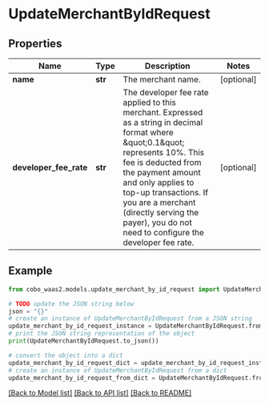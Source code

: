 # UpdateMerchantByIdRequest


## Properties

Name | Type | Description | Notes
------------ | ------------- | ------------- | -------------
**name** | **str** | The merchant name. | [optional] 
**developer_fee_rate** | **str** | The developer fee rate applied to this merchant. Expressed as a string in decimal format where \&quot;0.1\&quot; represents 10%. This fee is deducted from the payment amount and only applies to top-up transactions. If you are a merchant (directly serving the payer), you do not need to configure the developer fee rate. | [optional] 

## Example

```python
from cobo_waas2.models.update_merchant_by_id_request import UpdateMerchantByIdRequest

# TODO update the JSON string below
json = "{}"
# create an instance of UpdateMerchantByIdRequest from a JSON string
update_merchant_by_id_request_instance = UpdateMerchantByIdRequest.from_json(json)
# print the JSON string representation of the object
print(UpdateMerchantByIdRequest.to_json())

# convert the object into a dict
update_merchant_by_id_request_dict = update_merchant_by_id_request_instance.to_dict()
# create an instance of UpdateMerchantByIdRequest from a dict
update_merchant_by_id_request_from_dict = UpdateMerchantByIdRequest.from_dict(update_merchant_by_id_request_dict)
```
[[Back to Model list]](../README.md#documentation-for-models) [[Back to API list]](../README.md#documentation-for-api-endpoints) [[Back to README]](../README.md)


